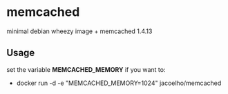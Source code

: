 memcached
================

minimal debian wheezy image + memcached 1.4.13

Usage
-----

set the variable **MEMCACHED_MEMORY** if you want to: 
  - docker run -d -e "MEMCACHED_MEMORY=1024" jacoelho/memcached
